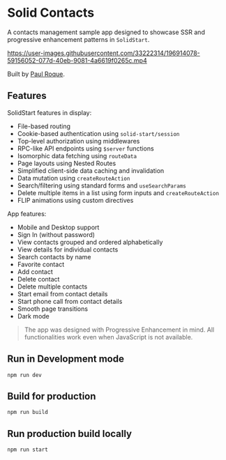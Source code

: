 # Solid Contacts

A contacts management sample app designed to showcase SSR and progressive enhancement patterns in `SolidStart`.

https://user-images.githubusercontent.com/33222314/196914078-59156052-077d-40eb-9081-4a6619f0265c.mp4

Built by [Paul Roque](https://github.com/pauloevpr).

## Features

SolidStart features in display:

- File-based routing
- Cookie-based authentication using `solid-start/session`
- Top-level authorization using middlewares
- RPC-like API endpoints using `$server` functions
- Isomorphic data fetching using `routeData`
- Page layouts using Nested Routes
- Simplified client-side data caching and invalidation
- Data mutation using `createRouteAction` 
- Search/filtering using standard forms and `useSearchParams`
- Delete multiple items in a list using form inputs and `createRouteAction`
- FLIP animations using custom directives

App features:

- Mobile and Desktop support
- Sign In (without password)
- View contacts grouped and ordered alphabetically
- View details for individual contacts 
- Search contacts by name
- Favorite contact
- Add contact
- Delete contact
- Delete multiple contacts
- Start email from contact details
- Start phone call from contact details
- Smooth page transitions
- Dark mode

> The app was designed with Progressive Enhancement in mind. All functionalities work even when JavaScript is not available.

## Run in Development mode

```
npm run dev
```

## Build for production

```
npm run build
```
## Run production build locally
```
npm run start
```


